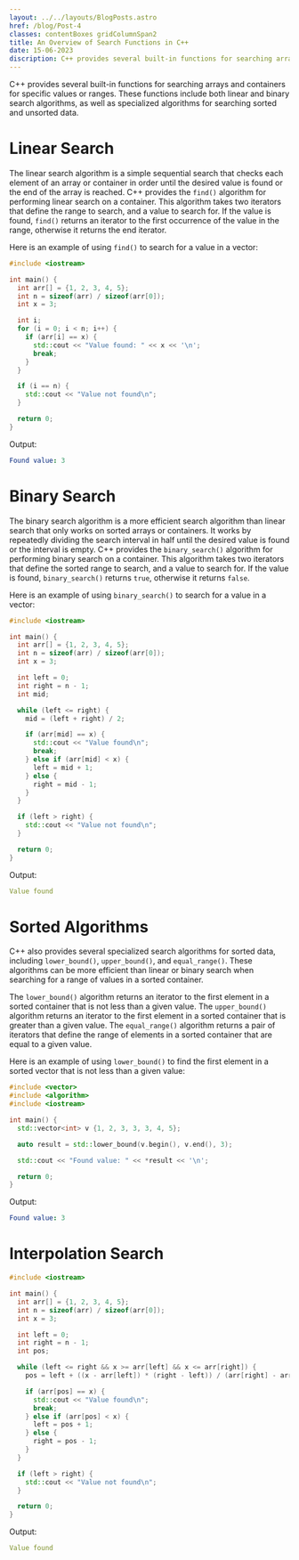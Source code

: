 ```yaml
---
layout: ../../layouts/BlogPosts.astro
href: /blog/Post-4
classes: contentBoxes gridColumnSpan2
title: An Overview of Search Functions in C++
date: 15-06-2023
discription: C++ provides several built-in functions for searching arrays and containers for specific values or ranges.
---
```


C++ provides several built-in functions for searching arrays and containers for specific values or ranges. These functions include both linear and binary search algorithms, as well as specialized algorithms for searching sorted and unsorted data.

# Linear Search

The linear search algorithm is a simple sequential search that checks each element of an array or container in order until the desired value is found or the end of the array is reached. C++ provides the `find()` algorithm for performing linear search on a container. This algorithm takes two iterators that define the range to search, and a value to search for. If the value is found, `find()` returns an iterator to the first occurrence of the value in the range, otherwise it returns the end iterator.

Here is an example of using `find()` to search for a value in a vector:

```cpp
#include <iostream>

int main() {
  int arr[] = {1, 2, 3, 4, 5};
  int n = sizeof(arr) / sizeof(arr[0]);
  int x = 3;

  int i;
  for (i = 0; i < n; i++) {
    if (arr[i] == x) {
      std::cout << "Value found: " << x << '\n';
      break;
    }
  }

  if (i == n) {
    std::cout << "Value not found\n";
  }

  return 0;
}
```

Output:

```yaml
Found value: 3
```

# Binary Search

The binary search algorithm is a more efficient search algorithm than linear search that only works on sorted arrays or containers. It works by repeatedly dividing the search interval in half until the desired value is found or the interval is empty. C++ provides the `binary_search()` algorithm for performing binary search on a container. This algorithm takes two iterators that define the sorted range to search, and a value to search for. If the value is found, `binary_search()` returns `true`, otherwise it returns `false`.

Here is an example of using `binary_search()` to search for a value in a vector:

```cpp
#include <iostream>

int main() {
  int arr[] = {1, 2, 3, 4, 5};
  int n = sizeof(arr) / sizeof(arr[0]);
  int x = 3;

  int left = 0;
  int right = n - 1;
  int mid;

  while (left <= right) {
    mid = (left + right) / 2;

    if (arr[mid] == x) {
      std::cout << "Value found\n";
      break;
    } else if (arr[mid] < x) {
      left = mid + 1;
    } else {
      right = mid - 1;
    }
  }

  if (left > right) {
    std::cout << "Value not found\n";
  }

  return 0;
}
```

Output:

```yaml
Value found
```

# Sorted Algorithms

C++ also provides several specialized search algorithms for sorted data, including `lower_bound()`, `upper_bound()`, and `equal_range()`. These algorithms can be more efficient than linear or binary search when searching for a range of values in a sorted container.

The `lower_bound()` algorithm returns an iterator to the first element in a sorted container that is not less than a given value. The `upper_bound()` algorithm returns an iterator to the first element in a sorted container that is greater than a given value. The `equal_range()` algorithm returns a pair of iterators that define the range of elements in a sorted container that are equal to a given value.

Here is an example of using `lower_bound()` to find the first element in a sorted vector that is not less than a given value:

```cpp
#include <vector>
#include <algorithm>
#include <iostream>

int main() {
  std::vector<int> v {1, 2, 3, 3, 3, 4, 5};

  auto result = std::lower_bound(v.begin(), v.end(), 3);

  std::cout << "Found value: " << *result << '\n';

  return 0;
}
```

Output:

```yaml
Found value: 3
```

# Interpolation Search

```cpp
#include <iostream>

int main() {
  int arr[] = {1, 2, 3, 4, 5};
  int n = sizeof(arr) / sizeof(arr[0]);
  int x = 3;

  int left = 0;
  int right = n - 1;
  int pos;

  while (left <= right && x >= arr[left] && x <= arr[right]) {
    pos = left + ((x - arr[left]) * (right - left)) / (arr[right] - arr[left]);

    if (arr[pos] == x) {
      std::cout << "Value found\n";
      break;
    } else if (arr[pos] < x) {
      left = pos + 1;
    } else {
      right = pos - 1;
    }
  }

  if (left > right) {
    std::cout << "Value not found\n";
  }

  return 0;
}
```


Output:

```yaml
Value found
```


